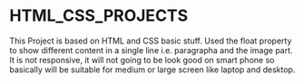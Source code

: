 # HTML_CSS_PROJECTS

This Project is based on HTML and CSS basic stuff. Used the float property to show different content in a single line i.e. paragrapha and the image part.
It is not responsive, it will not going to be look good on smart phone so basically will be suitable for medium or large screen like laptop and desktop.

